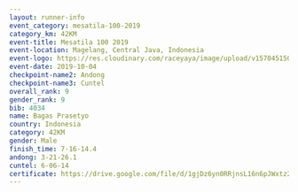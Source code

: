 ```yaml
---
layout: runner-info 
event_category: mesatila-100-2019 
category_km: 42KM 
event-title: Mesatila 100 2019 
event-location: Magelang, Central Java, Indonesia 
event-logo: https://res.cloudinary.com/raceyaya/image/upload/v1570451507/logo/mesastila100_jin7bl.jpg 
event-date: 2019-10-04 
checkpoint-name2: Andong 
checkpoint-name3: Cuntel 
overall_rank: 9
gender_rank: 9
bib: 4034
name: Bagas Prasetyo
country: Indonesia
category: 42KM
gender: Male
finish_time: 7-16-14.4
andong: 3-21-26.1
cuntel: 6-06-14
certificate: https://drive.google.com/file/d/1gjDz6yn0RRjnsL16n6pJWxtz20boZL7P/view?usp=sharing
---
```

